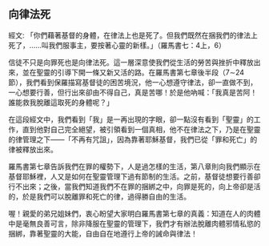 ## 向律法死 ##

經文: 「你們藉著基督的身體，在律法上也是死了。但我們既然在捆我們的律法上死了，……叫我們服事主，要按著心靈的新樣。」（羅馬書七：4上，6）



信徒不只是向罪死也是向律法死。這一層深意使我們從生活的勞苦與挫折中釋放出來，並在聖靈的引導下開一條又新又活的路。在羅馬書第七章後半段（7∼24節），我們看到保羅描寫基督徒的困苦境況，他一心想遵守律法，卻一直做不到，一心想要行善，但行出來卻由不得自己，真是苦哪！於是他吶喊：「我真是苦阿！誰能救我脫離這取死的身體呢？」

在這段經文中，我們看到「我」是一再出現的字眼，卻一點沒有看到「聖靈」的工作，直到他對自己完全絕望，被引領看到一個真相，他不在律法之下，乃是在聖靈的律管理之下——「不再有咒詛」，因為靠著耶穌基督，我們已從「罪和死亡」的律被釋放出來。

羅馬書第七章告訴我們在罪的權勢下，人是過怎樣的生活，第八章則向我們顯示在基督耶穌裡，人又是如何在聖靈管理下過有節制的生活。之前，基督徒想要行善卻行不出來；之後，當我們知道我們不在罪的捆綁之中，向罪是死的，向上帝卻是活的，於是我們可以脫離罪和死亡的律，過得勝自由的生活。

喔！親愛的弟兄姐妹們，衷心盼望大家明白羅馬書第七章的真義：知道在人的肉體中是毫無良善可言，除非降服在聖靈的管理下，我們才有辦法脫離肉體邪情私慾的捆綁，靠著聖靈的大能，自由自在地遵行上帝的誡命與律法！